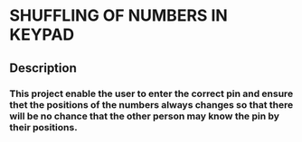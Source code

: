 # SHUFFLING OF NUMBERS IN KEYPAD
## Description
### This project enable the user to enter the correct pin and ensure thet the positions of the numbers always changes so that there will be no chance that the other person may know the pin by their positions.
